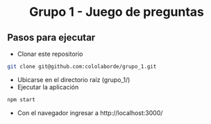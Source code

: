 <h1 align="center">
Grupo 1 - Juego de preguntas
</h1>

## Pasos para ejecutar

- Clonar este repositorio 

```bash
git clone git@github.com:cololaborde/grupo_1.git
```

- Ubicarse en el directorio raíz (grupo_1/)
- Ejecutar la aplicación 
```bash
npm start
```
- Con el navegador ingresar a http://localhost:3000/
